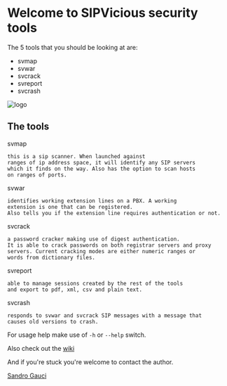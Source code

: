# Welcome to SIPVicious security tools

The 5 tools that you should be looking at are:

- svmap
- svwar
- svcrack
- svreport
- svcrash

![logo](http://1.bp.blogspot.com/-zIJlVWzVCu4/V0Rxz6pbjYI/AAAAAAAABEc/hFEJ6o8yCrcizEo7hvFG6kldNtrKJxMPgCK4B/s1600/sipvicious-web.png)

## The tools

svmap

	this is a sip scanner. When launched against
	ranges of ip address space, it will identify any SIP servers 
	which it finds on the way. Also has the option to scan hosts 
	on ranges of ports.

svwar

	identifies working extension lines on a PBX. A working 
	extension is one that can be registered. 
	Also tells you if the extension line requires authentication or not. 

svcrack
	
	a password cracker making use of digest authentication. 
	It is able to crack passwords on both registrar servers and proxy 
	servers. Current cracking modes are either numeric ranges or
	words from dictionary files.

svreport

	able to manage sessions created by the rest of the tools
	and export to pdf, xml, csv and plain text.

svcrash
	
	responds to svwar and svcrack SIP messages with a message that
	causes old versions to crash. 

For usage help make use of `-h` or `--help` switch.

Also check out the [wiki](https://github.com/enablesecurity/sipvicious/wiki)

And if you're stuck you're welcome to contact the author.

[Sandro Gauci](mailto:sandro@enablesecurity.com)
